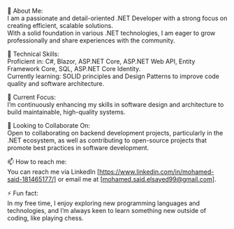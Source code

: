 👀 About Me:<br/>
I am a passionate and detail-oriented .NET Developer with a strong focus on creating efficient, scalable solutions.<br/>
With a solid foundation in various .NET technologies, I am eager to grow professionally and share experiences with the community.

🔧 Technical Skills:<br/>
Proficient in: C#, Blazor, ASP.NET Core, ASP.NET Web API, Entity Framework Core, SQL, ASP.NET Core Identity.<br/>
Currently learning: SOLID principles and Design Patterns to improve code quality and software architecture.

🌱 Current Focus:<br/>
I’m continuously enhancing my skills in software design and architecture to build maintainable, high-quality systems.

🤝 Looking to Collaborate On:<br/>
Open to collaborating on backend development projects, particularly in the .NET ecosystem, as well as contributing to open-source projects that promote best practices in software development.

📫 How to reach me:<br/>
You can reach me via LinkedIn [https://www.linkedin.com/in/mohamed-said-181465177/] or email me at [mohamed.said.elsayed99@gmail.com].

⚡ Fun fact:<br/>
In my free time, I enjoy exploring new programming languages and technologies, and I’m always keen to learn something new outside of coding, like playing chess.

<!---
MohamedSaidEl-Sayed/MohamedSaidEl-Sayed is a ✨ special ✨ repository because its `README.md` (this file) appears on your GitHub profile.
You can click the Preview link to take a look at your changes.
--->
